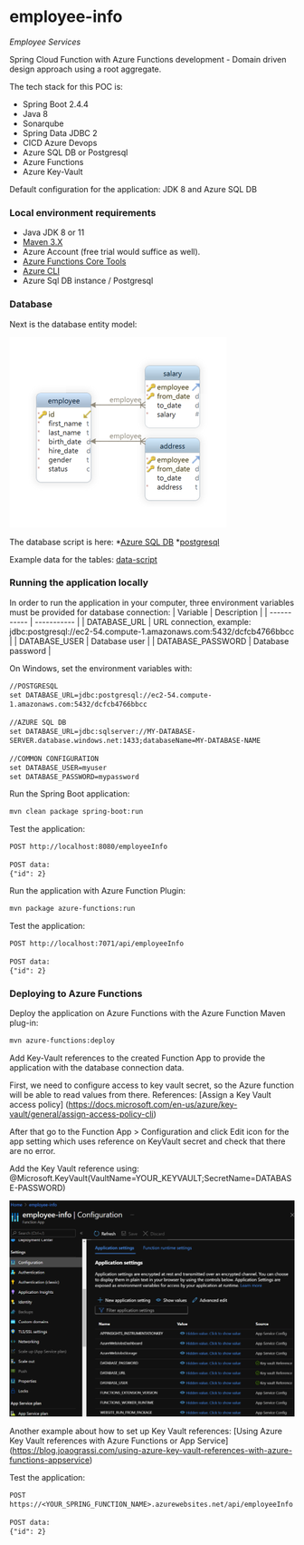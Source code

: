 # employee-info
*Employee Services*

Spring Cloud Function with Azure Functions development - Domain driven design approach using a root aggregate. 

The tech stack for this POC is:
* Spring Boot 2.4.4 
* Java 8
* Sonarqube  
* Spring Data JDBC 2
* CICD Azure Devops  
* Azure SQL DB or Postgresql
* Azure Functions
* Azure Key-Vault

Default configuration for the application: JDK 8 and Azure SQL DB

### Local environment requirements
* Java JDK 8 or 11
* [Maven 3.X](https://maven.apache.org/download.cgi)
* Azure Account (free trial would suffice as well).
* [Azure Functions Core Tools](https://docs.microsoft.com/en-us/azure/azure-functions/functions-run-local?tabs=windows%2Ccsharp%2Cbash)
* [Azure CLI](https://docs.microsoft.com/en-us/cli/azure/install-azure-cli)
* Azure Sql DB instance / Postgresql

### Database
Next is the database entity model:

![Database Diagram](/doc/EntityModel.png)

The database script is here:
*[Azure SQL DB](/db/create-database-mssql.sql)
*[postgresql](/db/create-database-postgresql.sql)

Example data for the tables: [data-script](/db/data-script.sql)

### Running the application locally
In order to run the application in your computer, three environment variables must be provided
for database connection:
| Variable      | Description |
| ----------- | ----------- |
| DATABASE_URL      | URL connection, example: jdbc:postgresql://ec2-54.compute-1.amazonaws.com:5432/dcfcb4766bbcc       |
| DATABASE_USER      | Database user       |
| DATABASE_PASSWORD      | Database password       |
 
On Windows, set the environment variables with:
```
//POSTGRESQL
set DATABASE_URL=jdbc:postgresql://ec2-54.compute-1.amazonaws.com:5432/dcfcb4766bbcc

//AZURE SQL DB
set DATABASE_URL=jdbc:sqlserver://MY-DATABASE-SERVER.database.windows.net:1433;databaseName=MY-DATABASE-NAME

//COMMON CONFIGURATION
set DATABASE_USER=myuser
set DATABASE_PASSWORD=mypassword
```

Run the Spring Boot application:
```bash
mvn clean package spring-boot:run
```

Test the application:
```
POST http://localhost:8080/employeeInfo

POST data:
{"id": 2}
```

Run the application with Azure Function Plugin:
```bash
mvn package azure-functions:run
```

Test the application:
```
POST http://localhost:7071/api/employeeInfo

POST data:
{"id": 2}
```
### Deploying to Azure Functions

Deploy the application on Azure Functions with the Azure Function Maven plug-in:
```bash
mvn azure-functions:deploy
```

Add Key-Vault references to the created Function App to provide the application with the database connection data.

First, we need to configure access to key vault secret, so the Azure function
will be able to read values from there. 
References: [Assign a Key Vault access policy]
(https://docs.microsoft.com/en-us/azure/key-vault/general/assign-access-policy-cli)

After that go to the Function App > Configuration and click Edit icon for the app setting which uses reference on KeyVault secret and check that there are no error.

Add the Key Vault reference using:
@Microsoft.KeyVault(VaultName=YOUR_KEYVAULT;SecretName=DATABASE-PASSWORD)

![Function Configuration](/doc/FunctionConfiguration.png)

Another example about how to set up Key Vault references:
[Using Azure Key Vault references with Azure Functions or App Service]
(https://blog.joaograssi.com/using-azure-key-vault-references-with-azure-functions-appservice)

Test the application:
```
POST https://<YOUR_SPRING_FUNCTION_NAME>.azurewebsites.net/api/employeeInfo

POST data:
{"id": 2}
```

